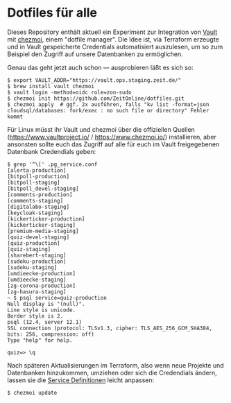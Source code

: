 # Dotfiles für alle

Dieses Repository enthält aktuell ein Experiment zur Integration von [Vault](https://www.vaultproject.io/) mit [chezmoi](https://www.chezmoi.io), einem "dotfile manager". Die Idee ist, via Terraform erzeugte und in Vault gespeicherte Credentials automatisiert auszulesen, um so zum Beispiel den Zugriff auf unsere Datenbanken zu ermöglichen.

Genau das geht jetzt auch schon — ausprobieren läßt es sich so:

```shell
$ export VAULT_ADDR="https://vault.ops.staging.zeit.de/"
$ brew install vault chezmoi
$ vault login -method=oidc role=zon-sudo
$ chezmoi init https://github.com/ZeitOnline/dotfiles.git
$ chezmoi apply  # ggf. 2x ausführen, falls "kv list -format=json cloudsql/databases: fork/exec : no such file or directory" Fehler kommt
```

Für Linux müsst ihr Vault und chezmoi über die offiziellen Quellen (https://www.vaultproject.io/ / https://www.chezmoi.io/) installieren, aber ansonsten sollte euch das Zugriff auf alle für euch im Vault freigegebenen Datenbank Credendials geben:

```shell
$ grep '^\[' .pg_service.conf
[alerta-production]
[bitpoll-production]
[bitpoll-staging]
[bitpoll_devel-staging]
[comments-production]
[comments-staging]
[digitalabo-staging]
[keycloak-staging]
[kickerticker-production]
[kickerticker-staging]
[premium-media-staging]
[quiz-devel-staging]
[quiz-production]
[quiz-staging]
[sharebert-staging]
[sudoku-production]
[sudoku-staging]
[umdieecke-production]
[umdieecke-staging]
[zg-corona-production]
[zg-hasura-staging]
~ $ psql service=quiz-production
Null display is "(null)".
Line style is unicode.
Border style is 2.
psql (12.4, server 12.1)
SSL connection (protocol: TLSv1.3, cipher: TLS_AES_256_GCM_SHA384, bits: 256, compression: off)
Type "help" for help.

quiz=> \q
```

Nach späteren Aktualisierungen im Terraform, also wenn neue Projekte und Datenbanken hinzukommen, umziehen oder sich die Credendials ändern, lassen sie die [Service Definitionen](https://www.postgresql.org/docs/12/libpq-pgservice.html) leicht anpassen:

```shell
$ chezmoi update
```

